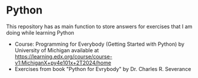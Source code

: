 # Python
This repository has as main function to store answers for exercises that I am doing while learning Python

- Course: Programming for Everybody (Getting Started with Python) by University of Michigan available at https://learning.edx.org/course/course-v1:MichiganX+py4e101x+2T2024/home
- Exercises from book "Python for Evrybody" by Dr. Charles R. Severance
